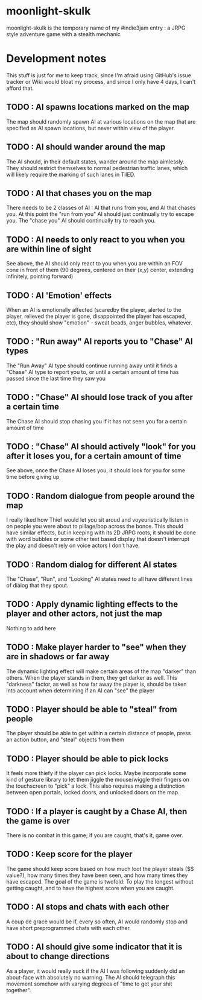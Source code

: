 moonlight-skulk
===============

moonlight-skulk is the temporary name of my #indie3jam entry : a JRPG style adventure game with a stealth mechanic

Development notes
======

This stuff is just for me to keep track, since I'm afraid using GitHub's issue tracker or Wiki would bloat my process, and since I only have 4 days, I can't afford that.

## TODO : AI spawns locations marked on the map

The map should randomly spawn AI at various locations on the map that are specified as AI spawn locations, but never within view of the player.

## TODO : AI should wander around the map

The AI should, in their default states, wander around the map aimlessly. They should restrict themselves to normal pedestrian traffic lanes, which will likely require the marking of such lanes in TilED.

## TODO : AI that chases you on the map

There needs to be 2 classes of AI : AI that runs from you, and AI that chases you. At this point the "run from you" AI should just continually try to escape you. The "chase you" AI should continually try to reach you.

## TODO : AI needs to only react to you when you are within line of sight

See above, the AI should only react to you when you are within an FOV cone in front of them (90 degrees, centered on their (x,y) center, extending infinitely, pointing forward)

## TODO : AI 'Emotion' effects

When an AI is emotionally affected (scaredby the player, alerted to the player, relieved the player is gone, disappointed the player has escaped, etc), they should show "emotion" - sweat beads, anger bubbles, whatever.

## TODO : "Run away" AI reports you to "Chase" AI types

The "Run Away" AI type should continue running away until it finds a "Chase" AI type to report you to, or until a certain amount of time has passed since the last time they saw you

## TODO : "Chase" AI should lose track of you after a certain time

The Chase AI should stop chasing you if it has not seen you for a certain amount of time

## TODO : "Chase" AI should actively "look" for you after it loses you, for a certain amount of time

See above, once the Chase AI loses you, it should look for you for some time before giving up

## TODO : Random dialogue from people around the map

I really liked how Thief would let you sit aroud and voyeuristically listen in on people you were about to pillage/bop across the bonce. This should have similar effects, but in keeping with its 2D JRPG roots, it should be done with word bubbles or some other text based display that doesn't interrupt the play and doesn't rely on voice actors I don't have.

## TODO : Random dialog for different AI states

The "Chase", "Run", and "Looking" AI states need to all have different lines of dialog that they spout.

## TODO : Apply dynamic lighting effects to the player and other actors, not just the map

Nothing to add here

## TODO : Make player harder to "see" when they are in shadows or far away

The dynamic lighting effect will make certain areas of the map "darker" than others. When the player stands in them, they get darker as well. This "darkness" factor, as well as how far away the player is, should be taken into account when determining if an AI can "see" the player

## TODO : Player should be able to "steal" from people

The player should be able to get within a certain distance of people, press an action button, and "steal" objects from them

## TODO : Player should be able to pick locks

It feels more thiefy if the player can pick locks. Maybe incorporate some kind of gesture library to let them jiggle the mouse/wiggle their fingers on the touchscreen to "pick" a lock. This also requires making a distinction between open portals, locked doors, and unlocked doors on the map.

## TODO : If a player is caught by a Chase AI, then the game is over

There is no combat in this game; if you are caught, that's it, game over.

## TODO : Keep score for the player

The game should keep score based on how much loot the player steals ($$ value?), how many times they have been seen, and how many times they have escaped. The goal of the game is twofold: To play the longest without getting caught, and to have the highest score when you are caught.

## TODO : AI stops and chats with each other

A coup de grace would be if, every so often, AI would randomly stop and have short preprogrammed chats with each other.

## TODO : AI should give some indicator that it is about to change directions

As a player, it would really suck if the AI I was following suddenly did an about-face with absolutely no warning. The AI should telegraph this movement somehow with varying degrees of "time to get your shit together".
